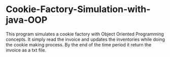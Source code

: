 # Cookie-Factory-Simulation-with-java-OOP
This program simulates a cookie factory with Object Oriented Programming concepts.
It simply read the invoice and updates the inventories while doing the cookie making process.
By the end of the time period it return the invoice as a txt file.

